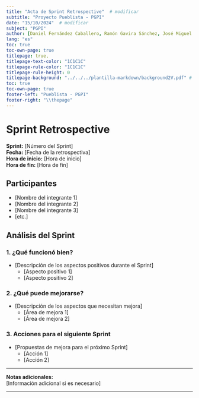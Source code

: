 ```yaml
---
title: "Acta de Sprint Retrospective"  # modificar
subtitle: "Proyecto Pueblista - PGPI"
date: "15/10/2024"  # modificar
subject: "PGPI"
author: [Daniel Fernández Caballero, Ramón Gavira Sánchez, José Miguel Iborra Conejo, Antonio Macías Ferrera, Rafael Pulido Cifuentes]
lang: "es"
toc: true
toc-own-page: true
titlepage: true,
titlepage-text-color: "1C1C1C"
titlepage-rule-color: "1C1C1C"
titlepage-rule-height: 0
titlepage-background: "../../../plantilla-markdown/background2V.pdf" # modificar si el doc es horizontal
toc: true
toc-own-page: true
footer-left: "Pueblista - PGPI"
footer-right: "\\thepage"
---
```


# Sprint Retrospective

**Sprint:** [Número del Sprint]  
**Fecha:** [Fecha de la retrospectiva]  
**Hora de inicio:** [Hora de inicio]  
**Hora de fin:** [Hora de fin]  

## Participantes
- [Nombre del integrante 1]
- [Nombre del integrante 2]
- [Nombre del integrante 3]
- [etc.]

## Análisis del Sprint

### 1. ¿Qué funcionó bien?
- [Descripción de los aspectos positivos durante el Sprint]
  - [Aspecto positivo 1]
  - [Aspecto positivo 2]

### 2. ¿Qué puede mejorarse?
- [Descripción de los aspectos que necesitan mejora]
  - [Área de mejora 1]
  - [Área de mejora 2]

### 3. Acciones para el siguiente Sprint
- [Propuestas de mejora para el próximo Sprint]
  - [Acción 1]
  - [Acción 2]

---

**Notas adicionales:**  
[Información adicional si es necesario]

---
